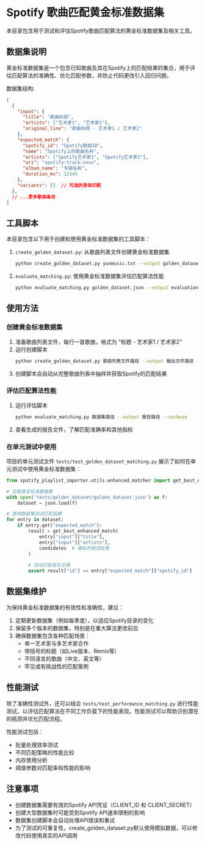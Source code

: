 # Spotify 歌曲匹配黄金标准数据集

本目录包含用于测试和评估Spotify歌曲匹配算法的黄金标准数据集及相关工具。

## 数据集说明

黄金标准数据集是一个包含已知歌曲及其在Spotify上的匹配结果的集合，用于评估匹配算法的准确性、优化匹配参数，并防止代码更改引入回归问题。

数据集结构:
```json
[
  {
    "input": {
      "title": "歌曲标题",
      "artists": ["艺术家1", "艺术家2"],
      "original_line": "歌曲标题 - 艺术家1 / 艺术家2"
    },
    "expected_match": {
      "spotify_id": "Spotify歌曲ID",
      "name": "Spotify上的歌曲名称",
      "artists": ["Spotify艺术家1", "Spotify艺术家2"],
      "uri": "spotify:track:xxxx",
      "album_name": "专辑名称",
      "duration_ms": 12345
    },
    "variants": []  // 可选的变体匹配
  },
  // ...更多歌曲条目
]
```

## 工具脚本

本目录包含以下用于创建和使用黄金标准数据集的工具脚本：

1. `create_golden_dataset.py`: 从歌曲列表文件创建黄金标准数据集
   ```bash
   python create_golden_dataset.py yunmusic.txt --output golden_dataset.json --sample-size 100
   ```

2. `evaluate_matching.py`: 使用黄金标准数据集评估匹配算法性能
   ```bash
   python evaluate_matching.py golden_dataset.json --output evaluation_report.json --verbose
   ```

## 使用方法

### 创建黄金标准数据集

1. 准备歌曲列表文件，每行一首歌曲，格式为 "标题 - 艺术家1 / 艺术家2"
2. 运行创建脚本
   ```bash
   python create_golden_dataset.py 歌曲列表文件路径 --output 输出文件路径 --sample-size 样本大小
   ```
3. 创建脚本会自动从完整歌曲列表中抽样并获取Spotify的匹配结果

### 评估匹配算法性能

1. 运行评估脚本
   ```bash
   python evaluate_matching.py 数据集路径 --output 报告路径 --verbose
   ```
2. 查看生成的报告文件，了解匹配准确率和其他指标

### 在单元测试中使用

项目的单元测试文件 `tests/test_golden_dataset_matching.py` 展示了如何在单元测试中使用黄金标准数据集：

```python
from spotify_playlist_importer.utils.enhanced_matcher import get_best_enhanced_match

# 加载黄金标准数据集
with open('tests/golden_dataset/golden_dataset.json') as f:
    dataset = json.load(f)

# 使用数据集测试匹配函数
for entry in dataset:
    if entry.get("expected_match"):
        result = get_best_enhanced_match(
            entry["input"]["title"],
            entry["input"]["artists"],
            candidates  # 模拟的候选结果
        )
        
        # 验证匹配是否正确
        assert result["id"] == entry["expected_match"]["spotify_id"]
```

## 数据集维护

为保持黄金标准数据集的有效性和准确性，建议：

1. 定期更新数据集（例如每季度），以适应Spotify目录的变化
2. 保留多个版本的数据集，特别是在重大算法更改前后
3. 确保数据集包含各种匹配场景：
   - 单一艺术家与多艺术家合作
   - 带括号的标题（如Live版本、Remix等）
   - 不同语言的歌曲（中文、英文等）
   - 罕见或有挑战性的匹配案例

## 性能测试

除了准确性测试外，还可以结合 `tests/test_performance_matching.py` 进行性能测试，以评估匹配算法在不同工作负载下的性能表现。性能测试可以帮助识别潜在的瓶颈并优化匹配流程。

性能测试包括：
- 批量处理效率测试
- 不同匹配策略的性能比较
- 内存使用分析
- 阈值参数对匹配率和性能的影响

## 注意事项

- 创建数据集需要有效的Spotify API凭证（CLIENT_ID 和 CLIENT_SECRET）
- 创建大型数据集时可能受到Spotify API速率限制的影响
- 数据集创建脚本会自动处理API错误和重试
- 为了测试的可重复性，create_golden_dataset.py默认使用模拟数据，可以修改代码使用真实的API调用 